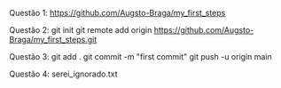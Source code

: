 Questão 1:
  https://github.com/Augsto-Braga/my_first_steps

Questão 2:
  git init
  git remote add origin https://github.com/Augsto-Braga/my_first_steps.git

Questão 3:
  git add .
  git commit -m "first commit"
  git push -u origin main

Questão 4:
  serei_ignorado.txt